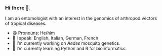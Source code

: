 ### Hi there 👋. 
I am an entomologist with an interest in the genomics of arthropod vectors of tropical diseases.
- 😄 Pronouns: He/him
- 💬 I speak: English, Italian, German, French
- 🔭 I’m currently working on *Aedes* mosquito genetics.
- 🌱 I’m currently learning Python and R for bioinformatics.
